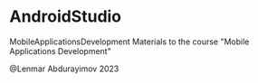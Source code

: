 # AndroidStudio
MobileApplicationsDevelopment
Materials to the course "Mobile Applications Development"

@Lenmar Abdurayimov
2023

